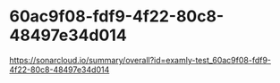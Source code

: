 # 60ac9f08-fdf9-4f22-80c8-48497e34d014
https://sonarcloud.io/summary/overall?id=examly-test_60ac9f08-fdf9-4f22-80c8-48497e34d014
